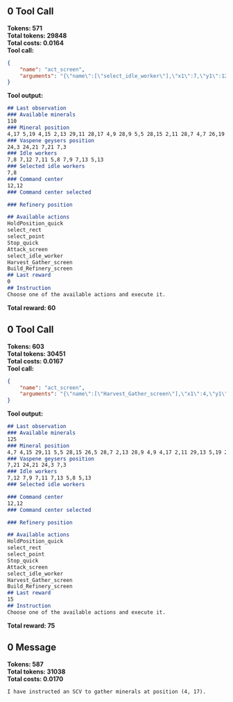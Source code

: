 ## 0 Tool Call
**Tokens: 571**  
**Total tokens: 29848**  
**Total costs: 0.0164**  
**Tool call:**  
```json
{
    "name": "act_screen",
    "arguments": "{\"name\":[\"select_idle_worker\"],\"x1\":7,\"y1\":12}"
}
```
**Tool output:**  
```markdown
## Last observation
### Available minerals
110
### Mineral position
4,17 5,19 4,15 2,13 29,11 28,17 4,9 28,9 5,5 28,15 2,11 28,7 4,7 26,19 29,13 26,5
### Vaspene geysers position
24,3 24,21 7,21 7,3
### Idle workers
7,8 7,12 7,11 5,8 7,9 7,13 5,13
### Selected idle workers
7,8
### Command center
12,12
### Command center selected

### Refinery position

## Available actions
HoldPosition_quick
select_rect
select_point
Stop_quick
Attack_screen
select_idle_worker
Harvest_Gather_screen
Build_Refinery_screen
## Last reward
0
## Instruction
Choose one of the available actions and execute it.
```
**Total reward: 60**  
## 0 Tool Call
**Tokens: 603**  
**Total tokens: 30451**  
**Total costs: 0.0167**  
**Tool call:**  
```json
{
    "name": "act_screen",
    "arguments": "{\"name\":[\"Harvest_Gather_screen\"],\"x1\":4,\"y1\":17}"
}
```
**Tool output:**  
```markdown
## Last observation
### Available minerals
125
### Mineral position
4,7 4,15 29,11 5,5 28,15 26,5 28,7 2,13 28,9 4,9 4,17 2,11 29,13 5,19 28,17 26,19
### Vaspene geysers position
7,21 24,21 24,3 7,3
### Idle workers
7,12 7,9 7,11 7,13 5,8 5,13
### Selected idle workers

### Command center
12,12
### Command center selected

### Refinery position

## Available actions
HoldPosition_quick
select_rect
select_point
Stop_quick
Attack_screen
select_idle_worker
Harvest_Gather_screen
Build_Refinery_screen
## Last reward
15
## Instruction
Choose one of the available actions and execute it.
```
**Total reward: 75**  
## 0 Message
**Tokens: 587**  
**Total tokens: 31038**  
**Total costs: 0.0170**  
```markdown
I have instructed an SCV to gather minerals at position (4, 17).
```
